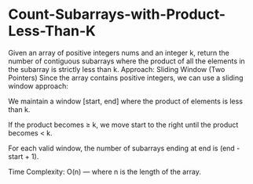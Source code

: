 # Count-Subarrays-with-Product-Less-Than-K
Given an array of positive integers nums and an integer k, return the number of contiguous subarrays where the product of all the elements in the subarray is strictly less than k.
Approach: Sliding Window (Two Pointers)
Since the array contains positive integers, we can use a sliding window approach:

We maintain a window [start, end] where the product of elements is less than k.

If the product becomes ≥ k, we move start to the right until the product becomes < k.

For each valid window, the number of subarrays ending at end is (end - start + 1).

Time Complexity:
O(n) — where n is the length of the array.
